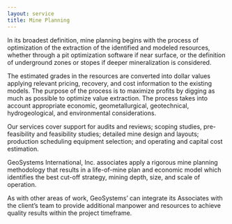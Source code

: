 ```yaml
---
layout: service
title: Mine Planning
---
```


In its broadest definition, mine planning begins with the process of optimization of the extraction of the identified and modeled resources, whether through a pit optimization software if near surface, or the definition of underground zones or stopes if deeper mineralization is considered.

The estimated grades in the resources are converted into dollar values applying relevant pricing, recovery, and cost information to the existing models. The purpose of the process is to maximize profits by digging as much as possible to optimize value extraction. The process takes into account appropriate economic, geometallurgical, geotechnical, hydrogeological, and environmental considerations.

Our services cover support for audits and reviews; scoping studies, pre-feasibility and feasibility studies; detailed mine design and layouts; production scheduling equipment selection; and operating and capital cost estimation.

GeoSystems International, Inc. associates apply a rigorous mine planning methodology that results in a life-of-mine plan and economic model which identifies the best cut-off strategy, mining depth, size, and scale of operation.

As with other areas of work, GeoSystems’ can integrate its Associates with the client’s team to provide additional manpower and resources to achieve quality results within the project timeframe.
